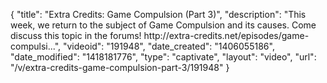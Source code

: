 {
    "title": "Extra Credits: Game Compulsion (Part 3)",
    "description": "This week, we return to the subject of Game Compulsion and its causes. Come discuss this topic in the forums! http:\/\/extra-credits.net\/episodes\/game-compulsi...",
    "videoid": "191948",
    "date_created": "1406055186",
    "date_modified": "1418181776",
    "type": "captivate",
    "layout": "video",
    "url": "\/v\/extra-credits-game-compulsion-part-3\/191948"
}